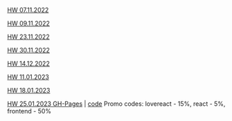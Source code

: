 

[HW 07.11.2022](< https://valeriakul.github.io/JS_HomeWork/November_2022/07_11_2022>)
<br/>

[HW 09.11.2022](< https://valeriakul.github.io/JS_HomeWork/November_2022/09_11_2022>)
<br/>

[HW 23.11.2022](< https://valeriakul.github.io/JS_HomeWork/November_2022/23_11_2022>)
<br/>

[HW 30.11.2022](< https://valeriakul.github.io/JS_HomeWork/November_2022/30_11_2022>)
<br/>

[HW 14.12.2022](< https://valeriakul.github.io/JS_HomeWork/December_2022/14_12_2022>)
<br/>

[HW 11.01.2023](< https://valeriakul.github.io/JS_HomeWork/January_2023/11_01_2023>)
<br/>

[HW 18.01.2023](< https://valeriakul.github.io/cards-react/>)
<br/>

[HW 25.01.2023 GH-Pages](< https://valeriakul.github.io/BasketHW25Jan2023>) | [code](< https://github.com/ValeriaKul/BasketHW25Jan2023 >)
Promo codes: lovereact - 15%, react - 5%, frontend - 50%
<br/>
